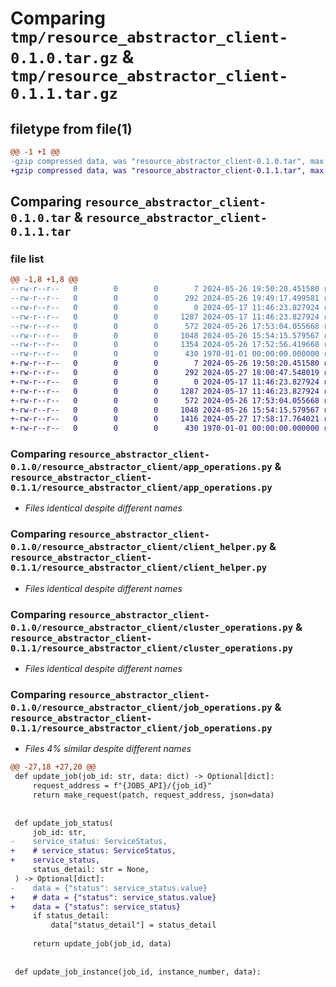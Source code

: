 # Comparing `tmp/resource_abstractor_client-0.1.0.tar.gz` & `tmp/resource_abstractor_client-0.1.1.tar.gz`

## filetype from file(1)

```diff
@@ -1 +1 @@
-gzip compressed data, was "resource_abstractor_client-0.1.0.tar", max compression
+gzip compressed data, was "resource_abstractor_client-0.1.1.tar", max compression
```

## Comparing `resource_abstractor_client-0.1.0.tar` & `resource_abstractor_client-0.1.1.tar`

### file list

```diff
@@ -1,8 +1,8 @@
--rw-r--r--   0        0        0        7 2024-05-26 19:50:20.451580 resource_abstractor_client-0.1.0/README.md
--rw-r--r--   0        0        0      292 2024-05-26 19:49:17.499581 resource_abstractor_client-0.1.0/pyproject.toml
--rw-r--r--   0        0        0        0 2024-05-17 11:46:23.827924 resource_abstractor_client-0.1.0/resource_abstractor_client/__init__.py
--rw-r--r--   0        0        0     1287 2024-05-17 11:46:23.827924 resource_abstractor_client-0.1.0/resource_abstractor_client/app_operations.py
--rw-r--r--   0        0        0      572 2024-05-26 17:53:04.055668 resource_abstractor_client-0.1.0/resource_abstractor_client/client_helper.py
--rw-r--r--   0        0        0     1048 2024-05-26 15:54:15.579567 resource_abstractor_client-0.1.0/resource_abstractor_client/cluster_operations.py
--rw-r--r--   0        0        0     1354 2024-05-26 17:52:56.419668 resource_abstractor_client-0.1.0/resource_abstractor_client/job_operations.py
--rw-r--r--   0        0        0      430 1970-01-01 00:00:00.000000 resource_abstractor_client-0.1.0/PKG-INFO
+-rw-r--r--   0        0        0        7 2024-05-26 19:50:20.451580 resource_abstractor_client-0.1.1/README.md
+-rw-r--r--   0        0        0      292 2024-05-27 18:00:47.548019 resource_abstractor_client-0.1.1/pyproject.toml
+-rw-r--r--   0        0        0        0 2024-05-17 11:46:23.827924 resource_abstractor_client-0.1.1/resource_abstractor_client/__init__.py
+-rw-r--r--   0        0        0     1287 2024-05-17 11:46:23.827924 resource_abstractor_client-0.1.1/resource_abstractor_client/app_operations.py
+-rw-r--r--   0        0        0      572 2024-05-26 17:53:04.055668 resource_abstractor_client-0.1.1/resource_abstractor_client/client_helper.py
+-rw-r--r--   0        0        0     1048 2024-05-26 15:54:15.579567 resource_abstractor_client-0.1.1/resource_abstractor_client/cluster_operations.py
+-rw-r--r--   0        0        0     1416 2024-05-27 17:58:17.764021 resource_abstractor_client-0.1.1/resource_abstractor_client/job_operations.py
+-rw-r--r--   0        0        0      430 1970-01-01 00:00:00.000000 resource_abstractor_client-0.1.1/PKG-INFO
```

### Comparing `resource_abstractor_client-0.1.0/resource_abstractor_client/app_operations.py` & `resource_abstractor_client-0.1.1/resource_abstractor_client/app_operations.py`

 * *Files identical despite different names*

### Comparing `resource_abstractor_client-0.1.0/resource_abstractor_client/client_helper.py` & `resource_abstractor_client-0.1.1/resource_abstractor_client/client_helper.py`

 * *Files identical despite different names*

### Comparing `resource_abstractor_client-0.1.0/resource_abstractor_client/cluster_operations.py` & `resource_abstractor_client-0.1.1/resource_abstractor_client/cluster_operations.py`

 * *Files identical despite different names*

### Comparing `resource_abstractor_client-0.1.0/resource_abstractor_client/job_operations.py` & `resource_abstractor_client-0.1.1/resource_abstractor_client/job_operations.py`

 * *Files 4% similar despite different names*

```diff
@@ -27,18 +27,20 @@
 def update_job(job_id: str, data: dict) -> Optional[dict]:
     request_address = f"{JOBS_API}/{job_id}"
     return make_request(patch, request_address, json=data)
 
 
 def update_job_status(
     job_id: str,
-    service_status: ServiceStatus,
+    # service_status: ServiceStatus,
+    service_status,
     status_detail: str = None,
 ) -> Optional[dict]:
-    data = {"status": service_status.value}
+    # data = {"status": service_status.value}
+    data = {"status": service_status}
     if status_detail:
         data["status_detail"] = status_detail
 
     return update_job(job_id, data)
 
 
 def update_job_instance(job_id, instance_number, data):
```

